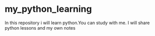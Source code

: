 # my_python_learning
In this repository i will learn python.You can study with me. I will share python lessons and my own notes
